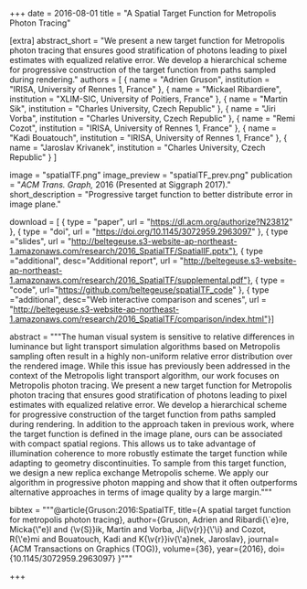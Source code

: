 +++
date = 2016-08-01
title = "A Spatial Target Function for Metropolis Photon Tracing"

[extra]
abstract_short = "We present a new target function for Metropolis photon tracing that ensures good stratification of photons leading to pixel estimates with equalized relative error. We develop a hierarchical scheme for progressive construction of the target function from paths sampled during rendering."
authors = [
    { name = "Adrien Gruson", institution = "IRISA, University of Rennes 1, France" },
    { name = "Mickael Ribardiere", institution = "XLIM-SIC, University of Poitiers, France" }, 
    { name = "Martin Sik", institution = "Charles University, Czech Republic" },
    { name = "Jiri Vorba", institution = "Charles University, Czech Republic" },
    { name = "Remi Cozot", institution = "IRISA, University of Rennes 1, France" },
    { name = "Kadi Bouatouch", institution = "IRISA, University of Rennes 1, France" },
    { name = "Jaroslav Krivanek", institution = "Charles University, Czech Republic" }
]

image = "spatialTF.png"
image_preview = "spatialTF_prev.png"
publication = "*ACM Trans. Graph,* 2016 (Presented at Siggraph 2017)."
short_description = "Progressive target function to better distribute error in image plane."

download = [
    { type = "paper", url = "https://dl.acm.org/authorize?N23812" },
    { type = "doi", url = "https://doi.org/10.1145/3072959.2963097" },
    { type ="slides", url = "http://beltegeuse.s3-website-ap-northeast-1.amazonaws.com/research/2016_SpatialTF/SpatialIF.pptx"},
    { type ="additional", desc="Additional report", url = "http://beltegeuse.s3-website-ap-northeast-1.amazonaws.com/research/2016_SpatialTF/supplemental.pdf"},
    { type = "code", url="https://github.com/beltegeuse/spatialTF_code" },
    { type ="additional", desc="Web interactive comparison and scenes", url = "http://beltegeuse.s3-website-ap-northeast-1.amazonaws.com/research/2016_SpatialTF/comparison/index.html"}]

abstract = """The human visual system is sensitive to relative differences in luminance but light transport simulation algorithms based on Metropolis sampling often result in a highly non-uniform relative error distribution over the rendered image. While this issue has previously been addressed in the context of the Metropolis light transport algorithm, our work focuses on Metropolis photon tracing. We present a new target function for Metropolis photon tracing that ensures good stratification of photons leading to pixel estimates with equalized relative error. We develop a hierarchical scheme for progressive construction of the target function from paths sampled during rendering. In addition to the approach taken in previous work, where the target function is defined in the image plane, ours can be associated with compact spatial regions. This allows us to take advantage of illumination coherence to more robustly estimate the target function while adapting to geometry discontinuities. To sample from this target function, we design a new replica exchange Metropolis scheme. We apply our algorithm in progressive photon mapping and show that it often outperforms alternative approaches in terms of image quality by a large margin."""

bibtex = """@article{Gruson:2016:SpatialTF,
  title={A spatial target function for metropolis photon tracing},
  author={Gruson, Adrien and Ribardi{\\`e}re, Micka{\\"e}l and {\\v{S}}ik, Martin and Vorba, Ji{\\v{r}}{\\'\\i} and Cozot, R{\\'e}mi and Bouatouch, Kadi and K{\\v{r}}iv{\\'a}nek, Jaroslav},
  journal={ACM Transactions on Graphics (TOG)},
  volume={36},
  year={2016},
  doi={10.1145/3072959.2963097}
}"""

+++